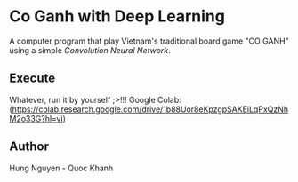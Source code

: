 # Co Ganh with Deep Learning
A computer program that play Vietnam's traditional board game "CO GANH" using a simple *Convolution Neural Network*.

## Execute
Whatever, run it by yourself ;>!!!
Google Colab: (https://colab.research.google.com/drive/1b88Uor8eKpzgpSAKEiLqPxQzNhM2o33G?hl=vi)

## Author
Hung Nguyen - Quoc Khanh
